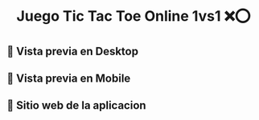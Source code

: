 # <div align="center">Juego Tic Tac Toe Online 1vs1 ❌⭕</div>

## 🔗 Vista previa en Desktop

<!-- ![App Screenshot](./assets/capturas-pantalla/captura3.png/) -->

## 🔗 Vista previa en Mobile

<!-- ![App Screenshot](./assets/capturas-pantalla/captura2.png/) -->

## 🔗 Sitio web de la aplicacion

<!-- https://chat-jaenfigueroa.herokuapp.com/ -->
